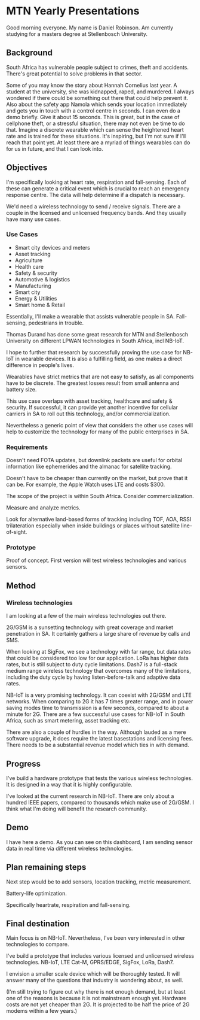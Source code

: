 # MTN Yearly Presentations

Good morning everyone. My name is Daniel Robinson. Am currently studying for a masters degree at Stellenbosch University.

## Background

South Africa has vulnerable people subject to crimes, theft and accidents. There's great potential to solve problems in that sector.

Some of you may know the story about Hannah Cornelius last year. A student at the university, she was kidnapped, raped, and murdered. I always wondered if there could be something out there that could help prevent it. Also about the safety app Namola which sends your location immediately and gets you in touch with a control centre in seconds. I can even do a demo briefly. Give it about 15 seconds. This is great, but in the case of cellphone theft, or a stressful situation, there may not even be time to do that. Imagine a discrete wearable which can sense the heightened heart rate and is trained for these situations. It's inspiring, but I'm not sure if I'll reach that point yet. At least there are a myriad of things wearables can do for us in future, and that I can look into.

## Objectives

I'm specifically looking at heart rate, respiration and fall-sensing. Each of these can generate a critical event which is crucial to reach an emergency response centre. The data will help determine if a dispatch is necessary.

We'd need a wireless technology to send / receive signals. There are a couple in the licensed and unlicensed frequency bands. And they usually have many use cases.

### Use Cases

- Smart city devices and meters
- Asset tracking
- Agriculture
- Health care
- Safety & security
- Automotive & logistics
- Manufacturing
- Smart city
- Energy & Utilities
- Smart home & Retail

Essentially, I'll make a wearable that assists vulnerable people in SA. Fall-sensing, pedestrians in trouble.

Thomas Durand has done some great research for MTN and Stellenbosch University on different LPWAN technologies in South Africa, incl NB-IoT.

I hope to further that research by successfully proving the use case for NB-IoT in wearable devices. It is also a fulfilling field, as one makes a direct difference in people's lives.

Wearables have strict metrics that are not easy to satisfy, as all components have to be discrete. The greatest losses result from small antenna and battery size.

This use case overlaps with asset tracking, healthcare and safety & security. If successful, it can provide yet another incentive for cellular carriers in SA to roll out this technology, and/or commercialization.

Nevertheless a generic point of view that considers the other use cases will help to customize the technology for many of the public enterprises in SA.

### Requirements

Doesn't need FOTA updates, but downlink packets are useful for orbital information like ephemerides and the almanac for satellite tracking.

Doesn't have to be cheaper than currently on the market, but prove that it can be. For example, the Apple Watch uses LTE and costs $300.

The scope of the project is within South Africa. Consider commercialization. 

Measure and analyze metrics. 

Look for alternative land-based forms of tracking including TOF, AOA, RSSI trilateration especially when inside buildings or places without satellite line-of-sight.

### Prototype

Proof of concept. First version will test wireless technologies and various sensors.

## Method

### Wireless technologies

I am looking at a few of the main wireless technologies out there.

2G/GSM is a sunsetting technology with great coverage and market penetration in SA. It certainly gathers a large share of revenue by calls and SMS.

When looking at SigFox, we see a technology with far range, but data rates that could be considered too low for our application. LoRa has higher data rates, but is still subject to duty cycle limitations. Dash7 is a full-stack medium range wireless technology that overcomes many of the limitations, including the duty cycle by having listen-before-talk and adaptive data rates.

NB-IoT is a very promising technology. It can coexist with 2G/GSM and LTE networks. When comparing to 2G it has 7 times greater range, and in power saving modes time to transmission is a few seconds, compared to about a minute for 2G. There are a few successful use cases for NB-IoT in South Africa, such as smart metering, asset tracking etc.

There are also a couple of hurdles in the way. Although lauded as a mere software upgrade, it does require the latest basestations and licensing fees. There needs to be a substantial revenue model which ties in with demand.

## Progress

I've build a hardware prototype that tests the various wireless technologies. It is designed in a way that it is highly configurable.

I've looked at the current research in NB-IoT. There are only about a hundred IEEE papers, compared to thousands which make use of 2G/GSM. I think what I'm doing will benefit the research community.

## Demo

I have here a demo. As you can see on this dashboard, I am sending sensor data in real time via different wireless technologies.

## Plan remaining steps

Next step would be to add sensors, location tracking, metric measurement.

Battery-life optimization.

Specifically heartrate, respiration and fall-sensing.

## Final destination


Main focus is on NB-IoT. Nevertheless, I've been very interested in other technologies to compare.

I've build a prototype that includes various licensed and unlicensed wireless technologies. NB-IoT, LTE Cat-M, GPRS/EDGE, SigFox, LoRa, Dash7.

I envision a smaller scale device which will be thoroughly tested. It will answer many of the questions that industry is wondering about, as well.

(I'm still trying to figure out why there is not enough demand, but at least one of the reasons is because it is not mainstream enough yet. Hardware costs are not yet cheaper than 2G. It is projected to be half the price of 2G modems within a few years.)